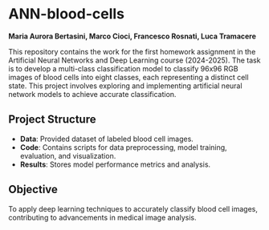 # ANN-blood-cells

**Maria Aurora Bertasini, Marco Cioci, Francesco Rosnati, Luca Tramacere**


This repository contains the work for the first homework assignment in the Artificial Neural Networks and Deep Learning course (2024-2025). The task is to develop a multi-class classification model to classify 96x96 RGB images of blood cells into eight classes, each representing a distinct cell state. This project involves exploring and implementing artificial neural network models to achieve accurate classification.

## Project Structure
- **Data**: Provided dataset of labeled blood cell images.
- **Code**: Contains scripts for data preprocessing, model training, evaluation, and visualization.
- **Results**: Stores model performance metrics and analysis.

## Objective
To apply deep learning techniques to accurately classify blood cell images, contributing to advancements in medical image analysis.
